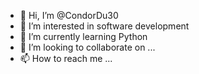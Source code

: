 - 👋 Hi, I’m @CondorDu30
- 👀 I’m interested in software development
- 🌱 I’m currently learning Python
- 💞️ I’m looking to collaborate on ...
- 📫 How to reach me ...

<!---
CondorDu30/CondorDu30 is a ✨ special ✨ repository because its `README.md` (this file) appears on your GitHub profile.
You can click the Preview link to take a look at your changes.
--->
